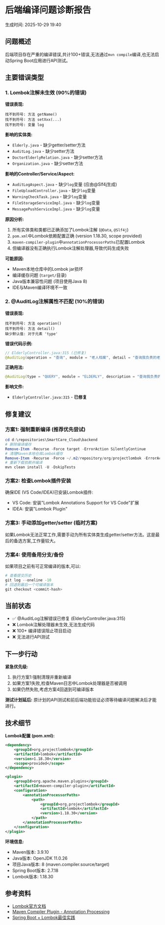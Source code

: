 # 后端编译问题诊断报告

生成时间: 2025-10-29 19:40

## 问题概述

后端项目存在严重的编译错误,共计100+错误,无法通过`mvn compile`编译,也无法启动Spring Boot应用进行API测试。

## 主要错误类型

### 1. Lombok注解未生效 (90%的错误)

**错误表现:**
```
找不到符号: 方法 getName()
找不到符号: 方法 setXxx(...)
找不到符号: 变量 log
```

**影响的实体类:**
- `Elderly.java` - 缺少getter/setter方法
- `AuditLog.java` - 缺少setter方法
- `DoctorElderlyRelation.java` - 缺少setter方法
- `Organization.java` - 缺少setter方法

**影响的Controller/Service/Aspect:**
- `AuditLogAspect.java` - 缺少`log`变量 (应由@Slf4j生成)
- `FileUploadController.java` - 缺少`log`变量
- `WarningCheckTask.java` - 缺少`log`变量
- `FileStorageServiceImpl.java` - 缺少`log`变量
- `MessagePushServiceImpl.java` - 缺少`log`变量

**原因分析:**
1. 所有实体类和类都已正确添加了Lombok注解 (`@Data`, `@Slf4j`)
2. `pom.xml`中Lombok依赖配置正确 (version 1.18.30, scope provided)
3. `maven-compiler-plugin`中`annotationProcessorPaths`已配置Lombok
4. 但编译器没有正确执行Lombok注解处理器,导致代码生成失败

**可能原因:**
- Maven本地仓库中的Lombok jar损坏
- 编译缓存问题 (`target/`目录)
- Java版本兼容性问题 (项目使用Java 8)
- IDE与Maven编译环境不一致

### 2. @AuditLog注解属性不匹配 (10%的错误)

**错误表现:**
```
找不到符号: 方法 operation()
找不到符号: 方法 detail()
缺少默认值: 对于元素 'type'
```

**错误代码示例:**
```java
// ElderlyController.java:315 (已修复)
@AuditLog(operation = "查询", module = "老人档案", detail = "查询我负责的老人列表")
```

**正确用法:**
```java
@AuditLog(type = "QUERY", module = "ELDERLY", description = "查询我负责的老人列表")
```

**影响文件:**
- `ElderlyController.java:315` - **已修复**

## 修复建议

### 方案1: 强制重新编译 (推荐优先尝试)

```powershell
cd d:\repositories\SmartCare_Cloud\backend
# 删除编译缓存
Remove-Item -Recurse -Force target -ErrorAction SilentlyContinue
# 清理Maven本地仓库Lombok缓存
Remove-Item -Recurse -Force ~/.m2/repository/org/projectlombok -ErrorAction SilentlyContinue
# 重新下载依赖并编译
mvn clean install -U -DskipTests
```

### 方案2: 检查Lombok插件安装

确保IDE (VS Code/IDEA)已安装Lombok插件:
- VS Code: 安装"Lombok Annotations Support for VS Code"扩展
- IDEA: 安装"Lombok Plugin"

### 方案3: 手动添加getter/setter (临时方案)

如果Lombok无法正常工作,需要手动为所有实体类生成getter/setter方法。这是最后的备选方案,工作量较大。

### 方案4: 使用备用分支/备份

如果项目之前有可正常编译的版本,可以:
```powershell
# 查看提交历史
git log --oneline -10
# 回退到最后一个可编译版本
git checkout <commit-hash>
```

## 当前状态

- ✅ @AuditLog注解错误已修复 (ElderlyController.java:315)
- ❌ Lombok注解处理器未生效,无法生成代码
- ❌ 100+ 编译错误阻止项目启动
- ❌ 无法进行API测试

## 下一步行动

**紧急优先级:**
1. 执行方案1:强制清理并重新编译
2. 如果方案1失败,检查Maven日志中Lombok处理器是否被调用
3. 如果仍然失败,考虑方案4回退到可编译版本

**测试计划延后:**
原计划的API测试和前后端功能验证必须等待编译问题解决后才能进行。

## 技术细节

**Lombok配置 (pom.xml):**
```xml
<dependency>
    <groupId>org.projectlombok</groupId>
    <artifactId>lombok</artifactId>
    <version>1.18.30</version>
    <scope>provided</scope>
</dependency>

<plugin>
    <groupId>org.apache.maven.plugins</groupId>
    <artifactId>maven-compiler-plugin</artifactId>
    <configuration>
        <annotationProcessorPaths>
            <path>
                <groupId>org.projectlombok</groupId>
                <artifactId>lombok</artifactId>
                <version>1.18.30</version>
            </path>
        </annotationProcessorPaths>
    </configuration>
</plugin>
```

**环境信息:**
- Maven版本: 3.9.10
- Java版本: OpenJDK 11.0.26
- 项目Java版本: 8 (maven.compiler.source/target)
- Spring Boot版本: 2.7.18
- Lombok版本: 1.18.30

## 参考资料

- [Lombok官方文档](https://projectlombok.org/)
- [Maven Compiler Plugin - Annotation Processing](https://maven.apache.org/plugins/maven-compiler-plugin/compile-mojo.html#annotationProcessorPaths)
- [Spring Boot + Lombok最佳实践](https://www.baeldung.com/lombok-ide)
